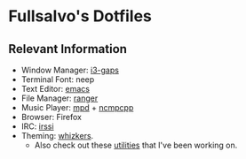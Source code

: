 # Fullsalvo's Dotfiles

## Relevant Information

* Window Manager: [i3-gaps](https://github.com/Airblader/i3)
* Terminal Font: neep
* Text Editor: [emacs](https://www.gnu.org/software/emacs/)
* File Manager: [ranger](https://github.com/hut/ranger)
* Music Player: [mpd](http://www.musicpd.org/) + [ncmpcpp](http://ncmpcpp.rybczak.net/)
* Browser: Firefox
* IRC: [irssi](https://github.com/irssi/irssi)
* Theming: [whizkers](https://github.com/metakirby5/whizkers).
	* Also check out these [utilities](https://github.com/fullsalvo/wz-utils) that I've been working on.
